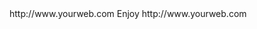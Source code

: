 <? xml version="1.0" ?>
<rss version="2.0">
<channel>
<title>*Freemedia News*</title>
<description></description>
<link>http://www.yourweb.com</link>
<item>
<title>****** UPDATE SERVER Online for Ultimate build & Adult build ****** Please install your device buffer settings after update******</title>
<description> Enjoy </description>
<link>http://www.yourweb.com</link>
</channel>
</rss>
